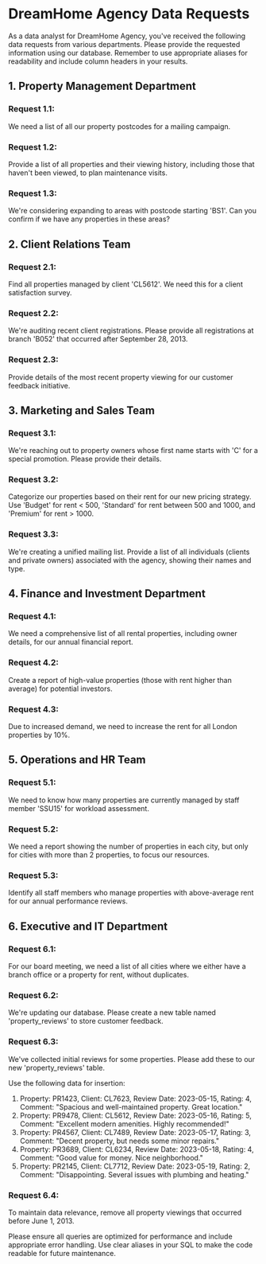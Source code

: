 # DreamHome Agency Data Requests

As a data analyst for DreamHome Agency, you've received the following data requests from various departments. Please provide the requested information using our database. Remember to use appropriate aliases for readability and include column headers in your results.

## 1. Property Management Department

### Request 1.1:
We need a list of all our property postcodes for a mailing campaign.

### Request 1.2:
Provide a list of all properties and their viewing history, including those that haven't been viewed, to plan maintenance visits.

### Request 1.3:
We're considering expanding to areas with postcode starting 'BS1'. Can you confirm if we have any properties in these areas?

## 2. Client Relations Team

### Request 2.1:
Find all properties managed by client 'CL5612'. We need this for a client satisfaction survey.

### Request 2.2:
We're auditing recent client registrations. Please provide all registrations at branch 'B052' that occurred after September 28, 2013.

### Request 2.3:
Provide details of the most recent property viewing for our customer feedback initiative.

## 3. Marketing and Sales Team

### Request 3.1:
We're reaching out to property owners whose first name starts with 'C' for a special promotion. Please provide their details.

### Request 3.2:
Categorize our properties based on their rent for our new pricing strategy. Use 'Budget' for rent < 500, 'Standard' for rent between 500 and 1000, and 'Premium' for rent > 1000.

### Request 3.3:
We're creating a unified mailing list. Provide a list of all individuals (clients and private owners) associated with the agency, showing their names and type.

## 4. Finance and Investment Department

### Request 4.1:
We need a comprehensive list of all rental properties, including owner details, for our annual financial report.

### Request 4.2:
Create a report of high-value properties (those with rent higher than average) for potential investors.

### Request 4.3:
Due to increased demand, we need to increase the rent for all London properties by 10%.

## 5. Operations and HR Team

### Request 5.1:
We need to know how many properties are currently managed by staff member 'SSU15' for workload assessment.

### Request 5.2:
We need a report showing the number of properties in each city, but only for cities with more than 2 properties, to focus our resources.

### Request 5.3:
Identify all staff members who manage properties with above-average rent for our annual performance reviews.

## 6. Executive and IT Department

### Request 6.1:
For our board meeting, we need a list of all cities where we either have a branch office or a property for rent, without duplicates.

### Request 6.2:
We're updating our database. Please create a new table named 'property_reviews' to store customer feedback.

### Request 6.3:
We've collected initial reviews for some properties. Please add these to our new 'property_reviews' table.

Use the following data for insertion:

1. Property: PR1423, Client: CL7623, Review Date: 2023-05-15, Rating: 4, Comment: "Spacious and well-maintained property. Great location."
2. Property: PR9478, Client: CL5612, Review Date: 2023-05-16, Rating: 5, Comment: "Excellent modern amenities. Highly recommended!"
3. Property: PR4567, Client: CL7489, Review Date: 2023-05-17, Rating: 3, Comment: "Decent property, but needs some minor repairs."
4. Property: PR3689, Client: CL6234, Review Date: 2023-05-18, Rating: 4, Comment: "Good value for money. Nice neighborhood."
5. Property: PR2145, Client: CL7712, Review Date: 2023-05-19, Rating: 2, Comment: "Disappointing. Several issues with plumbing and heating."

### Request 6.4:
To maintain data relevance, remove all property viewings that occurred before June 1, 2013.

Please ensure all queries are optimized for performance and include appropriate error handling. Use clear aliases in your SQL to make the code readable for future maintenance.